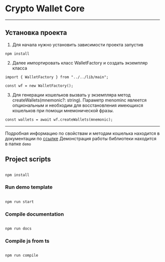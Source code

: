 # Crypto Wallet Core

---

## Установка проекта

1. Для начала нужно установить зависимости проекта запустив

```
npm install
```

2. Далее импортировать класс WalletFactory и создать экземпляр класса

```
import { WalletFactory } from "../../lib/main";

const wf = new WalletFactory();
```

3. Для генерации кошельков вызвать у экземпляра метод createWallets(mnemonic?: string). Параметр menominc явлеется опциональным и необходим для восстановления имеющихся кошельков при помощи мнемонической фразы.

```
const wallets = await wf.createWallets(mnemonic);
```

---

Подробная информацию по свойствам и методам кошелька находится в документации по [ссылке](classes/Wallet.html)
Демонстрация работы библиотеки находится в папке `demo`

## Project scripts

```

npm install

```

### Run demo template

```

npm run start

```

### Compile documentation

```

npm run docs

```

### Compile js from ts

```

npm run compile

```

```

```
